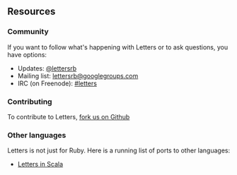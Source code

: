 Resources
---------

### Community ###

If you want to follow what's happening with Letters or to ask questions, you have options:

- Updates: [@lettersrb](https://twitter.com/lettersrb)
- Mailing list: [lettersrb@googlegroups.com](https://groups.google.com/forum/#!forum/lettersrb)
- IRC (on Freenode): [#letters](irc://irc.freenode.net/letters)

### Contributing ###

To contribute to Letters, [fork us on Github](http://github.com/davejacobs/letters)

### Other languages ###

Letters is not just for Ruby. Here is a running list of ports to other languages:

- [Letters in Scala](https://github.com/Mononofu/Letters-in-Scala)
